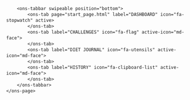 <!DOCTYPE html>
<html>

<head>
    <link rel="stylesheet" href="styles.css">
    <link rel="stylesheet" href="lib/onsen/css/onsenui.css">
    <link rel="stylesheet" href="lib/onsen/css/onsen-css-components.min.css">
    <script src="https://ajax.googleapis.com/ajax/libs/jquery/3.4.1/jquery.min.js"></script>
    <script src="lib/onsen/js/onsenui.min.js"></script>
    <script src="logging.js"></script>
    <script src="scripts.js"></script>

</head>

<body>

<ons-navigator swipeable id="myNavigator">
    <ons-page id="catalogue-page">

        <ons-tabbar swipeable position="bottom">
            <ons-tab page="start_page.html" label="DASHBOARD" icon="fa-stopwatch" active>
            </ons-tab>
            <ons-tab label="CHALLENGES" icon="fa-flag" active-icon="md-face">
            </ons-tab>
            <ons-tab label="DIET JOURNAL" icon="fa-utensils" active-icon="md-face">
            </ons-tab>
            <ons-tab label="HISTORY" icon="fa-clipboard-list" active-icon="md-face">
            </ons-tab>
        </ons-tabbar>
    </ons-page>
</ons-navigator>

<template id="start_page.html">
    <ons-page id="STARTPAGE">
        <div class="start_title">Healthy365</div>
        <img src="images/beepline.png" style="width: 100%;"/>
        <div class="center objectives_text" style="background-color: rgba(255, 255, 255, 0.85); margin-top: 10%"></div>
        <div style="text-align: center; margin-top: 20%;">
            <h1 style="text-align: center; color: white;">
                Press Start to Begin Trial
            </h1>
            <p hidden>
                <ons-input id="workerid" modifier="underbar" placeholder="Enter WorkerID" float></ons-input>
            </p>
        </div>
        <p style="margin-top: 30px;">
            <ons-button modifier="large" onclick="startPressed()" style="margin-top: 20%; background-color: #00D8CF; border-radius: 20px;">Start</ons-button>
        </p>
    </ons-page>

</template>

<template id="rewards.html">
    <ons-page id="REWARDS">

        <ons-toolbar>
            <div class="left">
                <ons-back-button></ons-back-button>
            </div>
            <div class="center">REWARDS</div>
            <div class="right">
                <ons-toolbar-button>
                    <ons-icon icon="ion-ios-paperplane-outline"></ons-icon>
                </ons-toolbar-button>
            </div>
        </ons-toolbar>
        <div class="center objectives_text" style="background-color: #FFD8D8;"></div>

        <div id="categories"></div>
        <div id="rewards"></div>

    </ons-page>
</template>

<template id="redeem_voucher.html">
    <ons-page id="REDEEM_VOUCHER">

        <ons-toolbar>
            <div class="left">
                <ons-back-button></ons-back-button>
            </div>
            <div class="center">REDEEM VOUCHER</div>
            <div class="right">
                <ons-toolbar-button>
                    <ons-icon icon="ion-ios-paperplane-outline"></ons-icon>
                </ons-toolbar-button>
            </div>
        </ons-toolbar>



        <ons-card class="redeem">
            <div class="center objectives_text" style="background-color: #FFD8D8;"></div>
            <br />
            <div class="title" id="vouchertitle"></div>
            <br />
            <div class="content">
                <span id="denomination" style="display:none"></span>
                <div class="denomination_selector">Select voucher denomination:</div>
                <div class="denomination_selector" id="denominations"></div>
                <br />
                <ons-row>
                    <ons-col class="redeem_content">Quantity</ons-col>
                </ons-row>
                <br />
                <ons-row>
                    <ons-col class="redeem_content">
                        <ons-row>
                            <ons-col>
                                <ons-icon icon="ion-ios-remove-circle-outline" size="25px" id="remove_quantity" style="color: #00D8CF">
                                </ons-icon>
                            </ons-col>
                            <ons-col id="quantity"></ons-col>
                            <ons-col>
                                <ons-icon icon="ion-ios-add-circle-outline" size="25px" id="add_quantity" style="color: #00D8CF"></ons-icon>
                            </ons-col>
                        </ons-row>
                    </ons-col>
                </ons-row>
                <br />
                <ons-list>
                    <ons-list-header>Reward Information</ons-list-header>
                    <ons-list-item>This is sample text</ons-list-item>
                </ons-list>
                <br />
                <ons-button class="redeem_button" modifier="large" onclick="onRedeemPressed(true)"  style="background-color: #00D8CF; border-radius: 20px;">Redeem
                </ons-button>
            </div>
        </ons-card>

    </ons-page>
</template>

<template id="redeem_points.html">
    <ons-page id="REDEEM_POINTS">

        <ons-toolbar>
            <div class="left">
                <ons-back-button></ons-back-button>
            </div>
            <div class="center">REDEEM POINTS</div>
            <div class="right">
                <ons-toolbar-button>
                    <ons-icon icon="ion-ios-paperplane-outline"></ons-icon>
                </ons-toolbar-button>
            </div>
        </ons-toolbar>

        <ons-card class="redeem">
            <div class="center objectives_text" style="background-color: #FFD8D8;"></div>
            <br />
            <div class="title" id="vouchertitle"><span class="outlet"></span></div>
            <br />
            <div class="content">
                <p>
                    Slide to select no. of points to redeem:<br />
                    <span id="quantity" style="color: #0476FB; font-size: medium; font-weight: bold;"></span> <span class="outlet"></span> Point(s)<br />
                    <ons-range id="points_slider" style="width: 100%" min="0" max="50" step="1" value="0">
                    </ons-range>
                </p>
                <br />
                <ons-button class="redeem_button" modifier="large" onclick="onRedeemPressed(false)" style="background-color: #00D8CF; border-radius: 20px;">Redeem
                </ons-button>
            </div>
        </ons-card>

    </ons-page>
</template>

<template id="cart.html">
    <ons-page id="CART">
        <ons-toolbar>
            <div class="left">
                <ons-back-button id="cart_back_button"></ons-back-button>
            </div>
            <div class="center">YOUR CART</div>
            <div class="right">
                <ons-toolbar-button>
                    <ons-icon icon="ion-ios-paperplane-outline"></ons-icon>
                </ons-toolbar-button>
            </div>
        </ons-toolbar>

        <ons-list>
            <ons-list-header>Vouchers Selected</ons-list-header>
            <div id="cart_items">
            </div>
        </ons-list>

    </ons-page>

</template>

<template id="correct_end.html">
    <ons-page id="CORRECT_END">

        <div style="text-align: center; margin-top: 20%; margin-left: 8px; margin-right: 8px">
            <h2 style="text-align: center;">
                You've successfully completed the task, thank you!
                Enter this password in the survey:
            </h2>
            <h1 class="veri_code" id="verification_code">
                HY63F8
            </h1>
        </div>
        <p style="text-align: center; margin-top: 30px; margin-left: 8px; margin-right: 8px">
            Make sure you copy/remember the verification code and enter it in the survey!
        </p>
    </ons-page>

</template>

</body>

</html>
